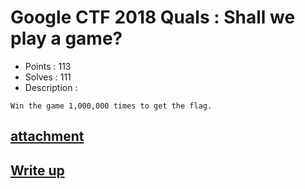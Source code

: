 # Google CTF 2018 Quals : Shall we play a game?

- Points : 113
- Solves : 111
- Description :
```
Win the game 1,000,000 times to get the flag.
```

## [attachment](Shall_we_play_a_game?.7z)

## [Write up](writeup.md)
